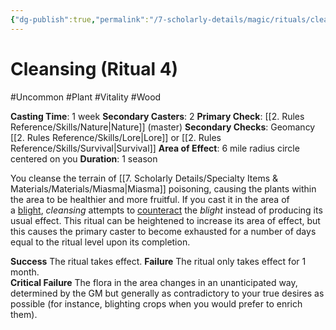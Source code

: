 ```yaml
---
{"dg-publish":true,"permalink":"/7-scholarly-details/magic/rituals/cleansing/","noteIcon":""}
---
```


# Cleansing (Ritual 4)

#Uncommon #Plant #Vitality #Wood 

**Casting Time**: 1 week 
**Secondary Casters**: 2
**Primary Check**: [[2. Rules Reference/Skills/Nature\|Nature]] (master)
**Secondary Checks**: Geomancy [[2. Rules Reference/Skills/Lore\|Lore]] or [[2. Rules Reference/Skills/Survival\|Survival]] 
**Area of Effect**: 6 mile radius circle centered on you
**Duration**: 1 season 

You cleanse the terrain of [[7. Scholarly Details/Specialty Items & Materials/Materials/Miasma\|Miasma]] poisoning, causing the plants within the area to be healthier and more fruitful. If you cast it in the area of a [blight](https://2e.aonprd.com/Rituals.aspx?ID=4), _cleansing_ attempts to [counteract](https://2e.aonprd.com/Rules.aspx?ID=371) the _blight_ instead of producing its usual effect. This ritual can be heightened to increase its area of effect, but this causes the primary caster to become exhausted for a number of days equal to the ritual level upon its completion.

**Success** The ritual takes effect.
**Failure** The ritual only takes effect for 1 month.  
**Critical Failure** The flora in the area changes in an unanticipated way, determined by the GM but generally as contradictory to your true desires as possible (for instance, blighting crops when you would prefer to enrich them).